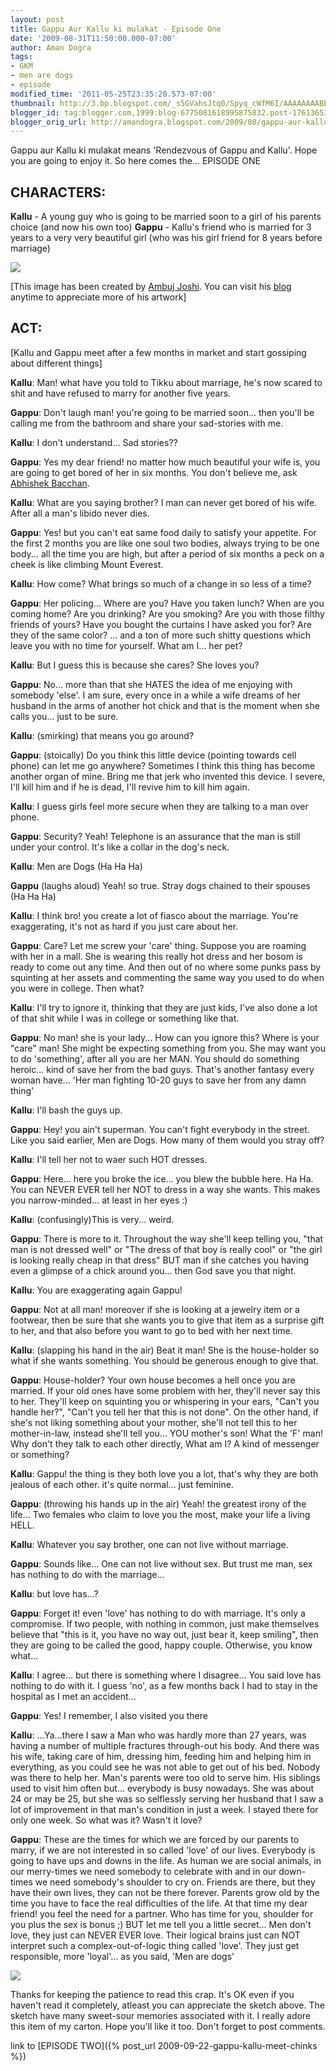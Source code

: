 ```yaml
---
layout: post
title: Gappu Aur Kallu ki mulakat - Episode One
date: '2009-08-31T11:50:00.000-07:00'
author: Aman Dogra
tags:
- GKM
- men are dogs
- episode
modified_time: '2011-05-25T23:35:20.573-07:00'
thumbnail: http://3.bp.blogspot.com/_s5GVahsJtq0/Spyq_cWfM6I/AAAAAAAABEM/p9jmOIAoNhk/s72-c/GappuNkallu.jpg
blogger_id: tag:blogger.com,1999:blog-6775081618995875832.post-1761365347556011536
blogger_orig_url: http://amandogra.blogspot.com/2009/08/gappu-aur-kallu-ki-mulakat-episode-one.html
---
```


Gappu aur Kallu ki mulakat means 'Rendezvous of Gappu and Kallu'. Hope you are going to enjoy it.
So here comes the... EPISODE ONE
<!--more-->

## CHARACTERS:
**Kallu** - A young guy who is going to be married soon to a girl of his
parents choice (and now his own too)
**Gappu** - Kallu's friend who is married for 3 years to a very very
beautiful girl (who was his girl friend for 8 years before marriage)

[![](http://3.bp.blogspot.com/_s5GVahsJtq0/Spyq_cWfM6I/AAAAAAAABEM/p9jmOIAoNhk/s320/GappuNkallu.jpg)](http://3.bp.blogspot.com/_s5GVahsJtq0/Spyq_cWfM6I/AAAAAAAABEM/p9jmOIAoNhk/s1600-h/GappuNkallu.jpg)

\[This image has been created by [Ambuj Joshi](http://www.ambujjoshi.blogspot.com/). You can visit his [blog](http://www.ambujjoshi.blogspot.com/) anytime to appreciate more
of his artwork\]

## ACT:
\[Kallu and Gappu meet after a few months in market and start gossiping
about different things\]

**Kallu**: Man! what have you told to Tikku about marriage, he's now scared
to shit and have refused to marry for another five years.

**Gappu**: Don't laugh man! you're going to be married soon... then you'll
be calling me from the bathroom and share your sad-stories with me.

**Kallu**: I don't understand... Sad stories??

**Gappu**: Yes my dear friend! no matter how much beautiful your wife is,
you are going to get bored of her in six months. You don't believe me,
ask [Abhishek Bacchan](http://en.wikipedia.org/wiki/Abhishek_Bacchan).

**Kallu**: What are you saying brother? I man can never get bored of his
wife. After all a man's libido never dies.

**Gappu**: Yes! but you can't eat same food daily to satisfy your appetite.
For the first 2 months you are like one soul two bodies, always trying
to be one body... all the time you are high, but after a period of six
months a peck on a cheek is like climbing Mount Everest.

**Kallu**: How come? What brings so much of a change in so less of a time?

**Gappu**: Her policing... Where are you? Have you taken lunch? When are you
coming home? Are you drinking? Are you smoking? Are you with those
filthy friends of yours? Have you bought the curtains I have asked you
for? Are they of the same color? ... and a ton of more such shitty
questions which leave you with no time for yourself. What am I... her
pet?

**Kallu**: But I guess this is because she cares? She loves you?

**Gappu**: No... more than that she HATES the idea of me enjoying with
somebody 'else'. I am sure, every once in a while a wife dreams of her
husband in the arms of another hot chick and that is the moment when she
calls you... just to be sure.

**Kallu**: (smirking) that means you go around?

**Gappu**: (stoically) Do you think this little device (pointing towards
cell phone) can let me go anywhere? Sometimes I think this thing has
become another organ of mine. Bring me that jerk who invented this
device. I severe, I'll kill him and if he is dead, I'll revive him to
kill him again.

**Kallu**: I guess girls feel more secure when they are talking to a man
over phone.

**Gappu**: Security? Yeah! Telephone is an assurance that the man is still
under your control. It's like a collar in the dog's neck.

**Kallu**: Men are Dogs (Ha Ha Ha)

**Gappu** (laughs aloud) Yeah! so true. Stray dogs chained to their spouses
(Ha Ha Ha)

**Kallu**: I think bro! you create a lot of fiasco about the marriage.
You're exaggerating, it's not as hard if you just care about her.

**Gappu**: Care? Let me screw your 'care' thing. Suppose you are roaming
with her in a mall. She is wearing this really hot dress and her bosom
is ready to come out any time. And then out of no where some punks pass
by squinting at her assets and commenting the same way you used to do
when you were in college. Then what?

**Kallu**: I'll try to ignore it, thinking that they are just kids, I've
also done a lot of that shit while I was in college or something like
that.

**Gappu**: No man! she is your lady... How can you ignore this? Where is
your "care" man! She might be expecting something from you. She may want
you to do 'something', after all you are her MAN. You should do
something heroic... kind of save her from the bad guys. That's another
fantasy every woman have... 'Her man fighting 10-20 guys to save her
from any damn thing'

**Kallu**: I'll bash the guys up.

**Gappu**: Hey! you ain't superman. You can't fight everybody in the street.
Like you said earlier, Men are Dogs. How many of them would you stray
off?

**Kallu**: I'll tell her not to waer such HOT dresses.

**Gappu**: Here... here you broke the ice... you blew the bubble here. Ha
Ha. You can NEVER EVER tell her NOT to dress in a way she wants. This
makes you narrow-minded... at least in her eyes :)

**Kallu**: (confusingly)This is very... weird.

**Gappu**: There is more to it. Throughout the way she'll keep telling you,
"that man is not dressed well" or "The dress of that boy is really cool"
or "the girl is looking really cheap in that dress" BUT man if she
catches you having even a glimpse of a chick around you... then God save
you that night.

**Kallu**: You are exaggerating again Gappu!

**Gappu**: Not at all man! moreover if she is looking at a jewelry item or a
footwear, then be sure that she wants you to give that item as a
surprise gift to her, and that also before you want to go to bed with
her next time.

**Kallu**: (slapping his hand in the air) Beat it man! She is the
house-holder so what if she wants something. You should be generous
enough to give that.

**Gappu**: House-holder? Your own house becomes a hell once you are married.
If your old ones have some problem with her, they'll never say this to
her. They'll keep on squinting you or whispering in your ears, "Can't
you handle her?", "Can't you tell her that this is not done". On the
other hand, if she's not liking something about your mother, she'll not
tell this to her mother-in-law, instead she'll tell you... YOU mother's
son! What the 'F' man! Why don't they talk to each other directly, What
am I? A kind of messenger or something?

**Kallu**: Gappu! the thing is they both love you a lot, that's why they are
both jealous of each other. it's quite normal... just feminine.

**Gappu**: (throwing his hands up in the air) Yeah! the greatest irony of
the life... Two females who claim to love you the most, make your life a
living HELL.

**Kallu**: Whatever you say brother, one can not live without marriage.

**Gappu**: Sounds like... One can not live without sex. But trust me man,
sex has nothing to do with the marriage...

**Kallu**: but love has...?

**Gappu**: Forget it! even 'love' has nothing to do with marriage. It's only
a compromise. If two people, with nothing in common, just make
themselves believe that "this is it, you have no way out, just bear it,
keep smiling", then they are going to be called the good, happy couple.
Otherwise, you know what...

**Kallu**: I agree... but there is something where I disagree... You said
love has nothing to do with it. I guess 'no', as a few months back I had
to stay in the hospital as I met an accident...

**Gappu**: Yes! I remember, I also visited you there

**Kallu**: ...Ya...there I saw a Man who was hardly more than 27 years, was
having a number of multiple fractures through-out his body. And there
was his wife, taking care of him, dressing him, feeding him and helping
him in everything, as you could see he was not able to get out of his
bed. Nobody was there to help her. Man's parents were too old to serve
him. His siblings used to visit him often but... everybody is busy
nowadays. She was about 24 or may be 25, but she was so selflessly
serving her husband that I saw a lot of improvement in that man's
condition in just a week. I stayed there for only one week. So what was
it? Wasn't it love?

**Gappu**: These are the times for which we are forced by our parents to
marry, if we are not interested in so called 'love' of our lives.
Everybody is going to have ups and downs in the life. As human we are
social animals, in our merry-times we need somebody to celebrate with
and in our down-times we need somebody's shoulder to cry on. Friends are
there, but they have their own lives, they can not be there forever.
Parents grow old by the time you have to face the real difficulties of
the life. At that time my dear friend! you feel the need for a partner.
Who has time for you, shoulder for you plus the sex is bonus ;)
BUT
let me tell you a little secret... Men don't love, they just can NEVER
EVER love. Their logical brains just can NOT interpret such a
complex-out-of-logic thing called 'love'. They just get responsible,
more 'loyal'... as you said, 'Men are dogs'

[![](http://3.bp.blogspot.com/_s5GVahsJtq0/SpwjfTvX5gI/AAAAAAAABEA/qXSdJNJSmKI/s320/MonkeyBusiness.jpg)](http://3.bp.blogspot.com/_s5GVahsJtq0/SpwjfTvX5gI/AAAAAAAABEA/qXSdJNJSmKI/s1600-h/MonkeyBusiness.jpg)

Thanks for keeping the patience to read this crap. It's OK even if you haven't
read it completely, atleast you can appreciate the sketch above. The
sketch have many sweet-sour memories associated with it. I really adore
this item of my carton. Hope you'll like it too. Don't forget to post
comments.

link to [EPISODE TWO]({% post_url 2009-09-22-gappu-kallu-meet-chinks %})
